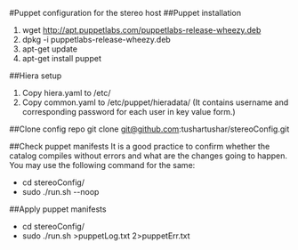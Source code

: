 #Puppet configuration for the stereo host
##Puppet installation
1. wget http://apt.puppetlabs.com/puppetlabs-release-wheezy.deb
2. dpkg -i puppetlabs-release-wheezy.deb
3. apt-get update
4. apt-get install puppet

##Hiera setup
1. Copy hiera.yaml to /etc/
2. Copy common.yaml to /etc/puppet/hieradata/ (It contains username and corresponding password for each user in key value form.)

##Clone config repo
git clone git@github.com:tushartushar/stereoConfig.git

##Check puppet manifests
It is a good practice to confirm whether the catalog compiles without errors and what are the changes going to happen. You may use the following command for the same:
- cd stereoConfig/
- sudo ./run.sh --noop

##Apply puppet manifests
- cd stereoConfig/
- sudo ./run.sh >puppetLog.txt 2>puppetErr.txt

